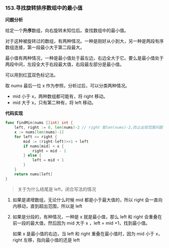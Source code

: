 ### 153.寻找旋转排序数组中的最小值

**问题分析**

给定一个**升序**数组，向右旋转未知位后。查找数组中的最小值。

对于这种被旋转过的数组，有两种情况。一种是刚好从小到大，另一种是两段有序数组连接，第一段最小大于第二段最大。

最小值有两种情况，一种是最小值处于最左边，右边全大于它。要么是最小值处于两段中间，左段全大于右段最大值，右段最左部分是最小值。

可以用到红蓝双色标记法。

取 nums 最后一位 x 作为参照，分析过后，可以分类两种情况。

- mid 小于 x，两种数组都可能有，将 right 移动。 
- mid 大于 x，只有第二种有，将 left 移动。

**代码实现**

```go
func findMin(nums []int) int {
    left, right := 0, len(nums)-2 // right 取len(nums)-2,防止出现范围问题
	x := nums[len(nums)-1]
	for left <= right {
		mid := (right-left)>>1 + left
		if nums[mid] < x {
			right = mid - 1
		} else {
			left = mid + 1
		}
	}
	return nums[left]
}
```

> 关于为什么结尾是 left，闭合写法的情况

1. 如果是递增数组，无论什么时候 mid 都是小于最大值的，所以 right 会一直向内移动，直到超出范围，所以是 left

2. 如果是分段的，有种情况，一种是 x 就是最小值，那么 left 和 right 会重叠在前一段的最大值，然后因为 mid 大于 x ，left = mid +1，找到最小值。

   如果 x  是最小值的右边，当 left 和 right 重叠在最小值时，因为 mid 小于 x，right 左移，指向最小值的还是 left

